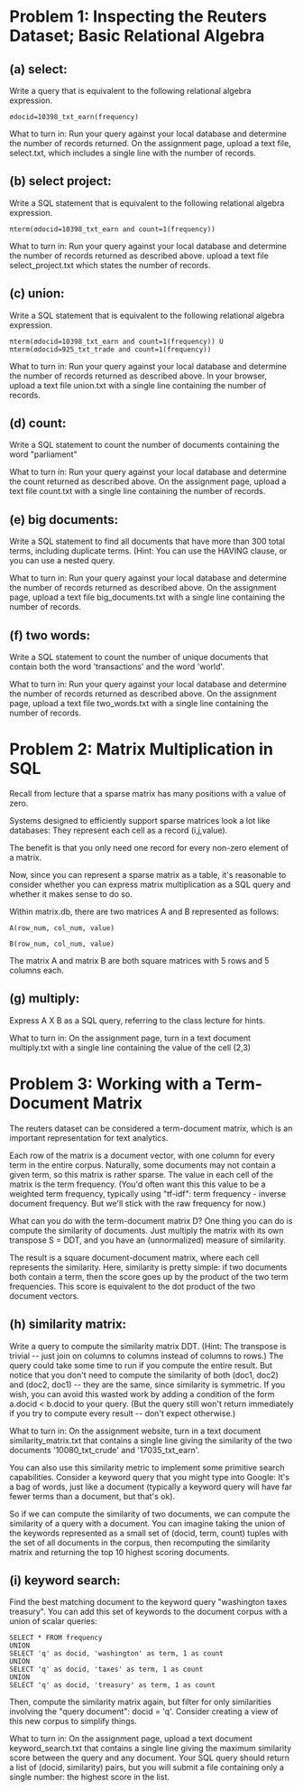 Problem 1: Inspecting the Reuters Dataset; Basic Relational Algebra
====================================================================
(a) select:
-----------
Write a query that is equivalent to the following relational algebra expression.
```
σdocid=10398_txt_earn(frequency)
```
What to turn in: Run your query against your local database and determine the number of records returned. On the assignment page, upload a text file, select.txt, which includes a single line with the number of records.

(b) select project: 
-------------------
Write a SQL statement that is equivalent to the following relational algebra expression.
```
πterm(σdocid=10398_txt_earn and count=1(frequency))
```
What to turn in: Run your query against your local database and determine the number of records returned as described above. upload a text file select_project.txt which states the number of records.

(c) union:
----------
Write a SQL statement that is equivalent to the following relational algebra expression. 
```
πterm(σdocid=10398_txt_earn and count=1(frequency)) U πterm(σdocid=925_txt_trade and count=1(frequency))
```
What to turn in: Run your query against your local database and determine the number of records returned as described above. In your browser, upload a text file union.txt with a single line containing the number of records.

(d) count:
----------
Write a SQL statement to count the number of documents containing the word "parliament"

What to turn in: Run your query against your local database and determine the count returned as described above. On the assignment page, upload a text file count.txt with a single line containing the number of records.

(e) big documents:
------------------
Write a SQL statement to find all documents that have more than 300 total terms, including duplicate terms. (Hint: You can use the HAVING clause, or you can use a nested query.

What to turn in: Run your query against your local database and determine the number of records returned as described above. On the assignment page, upload a text file big_documents.txt with a single line containing the number of records.

(f) two words:
--------------
Write a SQL statement to count the number of unique documents that contain both the word 'transactions' and the word 'world'.

What to turn in: Run your query against your local database and determine the number of records returned as described above. On the assignment page, upload a text file two_words.txt with a single line containing the number of records.

Problem 2: Matrix Multiplication in SQL
========================================
Recall from lecture that a sparse matrix has many positions with a value of zero.

Systems designed to efficiently support sparse matrices look a lot like databases: They represent each cell as a record (i,j,value).

The benefit is that you only need one record for every non-zero element of a matrix.

Now, since you can represent a sparse matrix as a table, it's reasonable to consider whether you can express matrix multiplication as a SQL query and whether it makes sense to do so.

Within matrix.db, there are two matrices A and B represented as follows:
```
A(row_num, col_num, value)

B(row_num, col_num, value)
```
The matrix A and matrix B are both square matrices with 5 rows and 5 columns each.

(g) multiply:
--------------
Express A X B as a SQL query, referring to the class lecture for hints.

What to turn in: On the assignment page, turn in a text document multiply.txt with a single line containing the value of the cell (2,3)

Problem 3: Working with a Term-Document Matrix
===============================================
The reuters dataset can be considered a term-document matrix, which is an important representation for text analytics.

Each row of the matrix is a document vector, with one column for every term in the entire corpus. Naturally, some documents may not contain a given term, so this matrix is rather sparse. The value in each cell of the matrix is the term frequency. (You'd often want this this value to be a weighted term frequency, typically using "tf-idf": term frequency - inverse document frequency. But we'll stick with the raw frequency for now.)

What can you do with the term-document matrix D? One thing you can do is compute the similarity of documents. Just multiply the matrix with its own transpose S = DDT, and you have an (unnormalized) measure of similarity.

The result is a square document-document matrix, where each cell represents the similarity. Here, similarity is pretty simple: if two documents both contain a term, then the score goes up by the product of the two term frequencies. This score is equivalent to the dot product of the two document vectors.


(h) similarity matrix:
-----------------------
Write a query to compute the similarity matrix DDT. (Hint: The transpose is trivial -- just join on columns to columns instead of columns to rows.) The query could take some time to run if you compute the entire result. But notice that you don't need to compute the similarity of both (doc1, doc2) and (doc2, doc1) -- they are the same, since similarity is symmetric. If you wish, you can avoid this wasted work by adding a condition of the form a.docid < b.docid to your query. (But the query still won't return immediately if you try to compute every result -- don't expect otherwise.)

What to turn in: On the assignment website, turn in a text document similarity_matrix.txt that contains a single line giving the similarity of the two documents '10080_txt_crude' and '17035_txt_earn'.

You can also use this similarity metric to implement some primitive search capabilities. Consider a keyword query that you might type into Google: It's a bag of words, just like a document (typically a keyword query will have far fewer terms than a document, but that's ok).

So if we can compute the similarity of two documents, we can compute the similarity of a query with a document. You can imagine taking the union of the keywords represented as a small set of (docid, term, count) tuples with the set of all documents in the corpus, then recomputing the similarity matrix and returning the top 10 highest scoring documents.

(i) keyword search:
--------------------
Find the best matching document to the keyword query "washington taxes treasury". You can add this set of keywords to the document corpus with a union of scalar queries:
```
SELECT * FROM frequency
UNION
SELECT 'q' as docid, 'washington' as term, 1 as count 
UNION
SELECT 'q' as docid, 'taxes' as term, 1 as count
UNION 
SELECT 'q' as docid, 'treasury' as term, 1 as count
```
Then, compute the similarity matrix again, but filter for only similarities involving the "query document": docid = 'q'. Consider creating a view of this new corpus to simplify things.

What to turn in: On the assignment page, upload a text document keyword_search.txt that contains a single line giving the maximum similarity score between the query and any document. Your SQL query should return a list of (docid, similarity) pairs, but you will submit a file containing only a single number: the highest score in the list.
